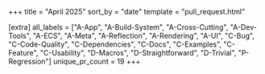 +++
title = "April 2025"
sort_by = "date"
template = "pull_request.html"

[extra]
all_labels = ["A-App", "A-Build-System", "A-Cross-Cutting", "A-Dev-Tools", "A-ECS", "A-Meta", "A-Reflection", "A-Rendering", "A-UI", "C-Bug", "C-Code-Quality", "C-Dependencies", "C-Docs", "C-Examples", "C-Feature", "C-Usability", "D-Macros", "D-Straightforward", "D-Trivial", "P-Regression"]
unique_pr_count = 19
+++
